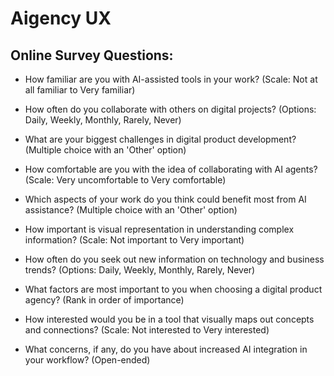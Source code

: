 # Aigency UX

## Online Survey Questions:

- How familiar are you with AI-assisted tools in your work? (Scale: Not at all familiar to Very familiar)

- How often do you collaborate with others on digital projects? (Options: Daily, Weekly, Monthly, Rarely, Never)

- What are your biggest challenges in digital product development? (Multiple choice with an 'Other' option)

- How comfortable are you with the idea of collaborating with AI agents? (Scale: Very uncomfortable to Very comfortable)

- Which aspects of your work do you think could benefit most from AI assistance? (Multiple choice with an 'Other' option)

- How important is visual representation in understanding complex information? (Scale: Not important to Very important)

- How often do you seek out new information on technology and business trends? (Options: Daily, Weekly, Monthly, Rarely, Never)

- What factors are most important to you when choosing a digital product agency? (Rank in order of importance)

- How interested would you be in a tool that visually maps out concepts and connections? (Scale: Not interested to Very interested)

- What concerns, if any, do you have about increased AI integration in your workflow? (Open-ended)